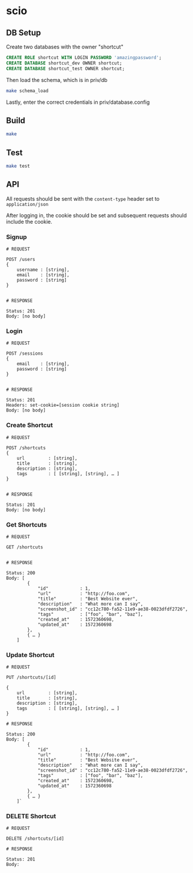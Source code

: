 # scio


## DB Setup

Create two databases with the owner "shortcut"

```SQL
CREATE ROLE shortcut WITH LOGIN PASSWORD 'amazingpassword';
CREATE DATABASE shortcut_dev OWNER shortcut;
CREATE DATABASE shortcut_test OWNER shortcut;
```

Then load the schema, which is in priv/db

```sh
make schema_load
```

Lastly, enter the correct credentials in priv/database.config


## Build

```sh
make
```

## Test

```sh
make test
```

## API

All requests should be sent with the `content-type` header set to `application/json`

After logging in, the cookie should be set and subsequent requests should include the cookie.

### Signup

```
# REQUEST

POST /users
{
    username : [string],
    email    : [string],
    password : [string]
}


# RESPONSE

Status: 201
Body: [no body]
```

### Login

```
# REQUEST

POST /sessions
{
    email    : [string],
    password : [string]
}


# RESPONSE

Status: 201
Headers: set-cookie=[session cookie string]
Body: [no body]
```

### Create Shortcut

```
# REQUEST

POST /shortcuts
{
    url         : [string],
    title       : [string],
    description : [string],
    tags        : [ [string], [string], … ]
}


# RESPONSE

Status: 201
Body: [no body]
```

### Get Shortcuts

```
# REQUEST

GET /shortcuts


# RESPONSE

Status: 200
Body: [
        {
            "id"            : 1,
            "url"           : "http://foo.com",
            "title"         : "Best Website ever",
            "description"   : "What more can I say",
            "screenshot_id" : "cc12c780-fa52-11e9-ae38-0023dfdf2726",
            "tags"          : ["foo", "bar", "baz"],
            "created_at"    : 1572360698,
            "updated_at"    : 1572360698
        },
        { … }
    ]
```

### Update Shortcut
```
# REQUEST

PUT /shortcuts/[id]

{
    url         : [string],
    title       : [string],
    description : [string],
    tags        : [ [string], [string], … ]
}

# RESPONSE

Status: 200
Body: [
        {
            "id"            : 1,
            "url"           : "http://foo.com",
            "title"         : "Best Website ever",
            "description"   : "What more can I say",
            "screenshot_id" : "cc12c780-fa52-11e9-ae38-0023dfdf2726",
            "tags"          : ["foo", "bar", "baz"],
            "created_at"    : 1572360698,
            "updated_at"    : 1572360698
        },
        { … }
    ]`

```

### DELETE Shortcut
```
# REQUEST

DELETE /shortcuts/[id]

# RESPONSE

Status: 201
Body:
```
